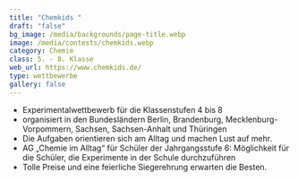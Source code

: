 ```yaml
---
title: "Chemkids "
draft: "false"
bg_image: /media/backgrounds/page-title.webp
image: /media/contests/chemkids.webp
category: Chemie
class: 5. - 8. Klasse
web_url: https://www.chemkids.de/
type: wettbewerbe
gallery: false
---
```

- Experimentalwettbewerb für die Klassenstufen 4 bis 8
- organisiert in den Bundesländern Berlin, Brandenburg, Mecklenburg-Vorpommern,
Sachsen, Sachsen-Anhalt und Thüringen
- Die Aufgaben orientieren sich am Alltag und machen Lust auf mehr.
- AG „Chemie im Alltag“ für Schüler der Jahrgangsstufe 6:
Möglichkeit für die Schüler, die Experimente in der Schule durchzuführen
- Tolle Preise und eine feierliche Siegerehrung erwarten die Besten.

